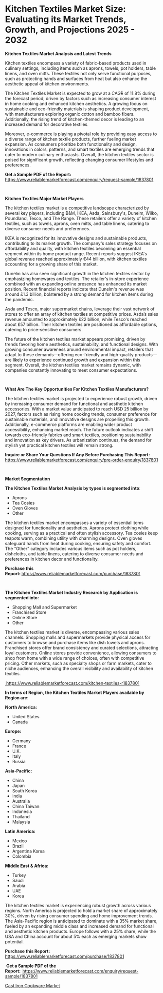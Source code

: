 <p><h1>Kitchen Textiles Market Size: Evaluating its Market Trends, Growth, and Projections 2025 - 2032</h1></p><p><strong>Kitchen Textiles Market Analysis and Latest Trends</strong></p>
<p><p>Kitchen textiles encompass a variety of fabric-based products used in culinary settings, including items such as aprons, towels, pot holders, table linens, and oven mitts. These textiles not only serve functional purposes, such as protecting hands and surfaces from heat but also enhance the aesthetic appeal of kitchen environments. </p><p>The Kitchen Textiles Market is expected to grow at a CAGR of 11.8% during the forecast period, driven by factors such as increasing consumer interest in home cooking and enhanced kitchen aesthetics. A growing focus on sustainable and eco-friendly materials is shaping product development, with manufacturers exploring organic cotton and bamboo fibers. Additionally, the rising trend of kitchen-themed decor is leading to an increased demand for decorative textiles. </p><p>Moreover, e-commerce is playing a pivotal role by providing easy access to a diverse range of kitchen textile products, further fueling market expansion. As consumers prioritize both functionality and design, innovations in colors, patterns, and smart textiles are emerging trends that cater to modern culinary enthusiasts. Overall, the kitchen textiles sector is poised for significant growth, reflecting changing consumer lifestyles and preferences.</p></p>
<p><strong>Get a Sample PDF of the Report:&nbsp;</strong> <a href="https://www.reliablemarketforecast.com/enquiry/request-sample/1837801?utm_campaign=2111&utm_medium=2&utm_source=Github&utm_content=ia&utm_term=06022025&utm_id=kitchen-textiles">https://www.reliablemarketforecast.com/enquiry/request-sample/1837801</a></p>
<p>&nbsp;</p>
<p><strong>Kitchen Textiles Major Market Players</strong></p>
<p><p>The kitchen textiles market is a competitive landscape characterized by several key players, including B&M, IKEA, Asda, Sainsbury's, Dunelm, Wilko, Poundland, Tesco, and The Range. These retailers offer a variety of kitchen textiles, such as towels, aprons, oven mitts, and table linens, catering to diverse consumer needs and preferences.</p><p>IKEA is recognized for its innovative designs and sustainable products, contributing to its market growth. The company's sales strategy focuses on affordability and quality, with kitchen textiles becoming an essential segment within its home product range. Recent reports suggest IKEA's global revenue reached approximately €44 billion, with kitchen textiles accounting for a growing share of this market.</p><p>Dunelm has also seen significant growth in the kitchen textiles sector by emphasizing homewares and textiles. The retailer's in-store experience combined with an expanding online presence has enhanced its market position. Recent financial reports indicate that Dunelm's revenue was around £1.3 billion, bolstered by a strong demand for kitchen items during the pandemic.</p><p>Asda and Tesco, major supermarket chains, leverage their vast network of stores to offer an array of kitchen textiles at competitive prices. Asda’s sales revenue amounted to approximately £22 billion, while Tesco's reached about £57 billion. Their kitchen textiles are positioned as affordable options, catering to price-sensitive consumers.</p><p>The future of the kitchen textiles market appears promising, driven by trends favoring home aesthetics, sustainability, and functional designs. With growing consumer awareness around environmental impact, retailers that adapt to these demands—offering eco-friendly and high-quality products—are likely to experience continued growth and expansion within this segment. Overall, the kitchen textiles market remains dynamic, with companies constantly innovating to meet consumer expectations.</p></p>
<p>&nbsp;</p>
<p><strong>What Are The Key Opportunities For Kitchen Textiles Manufacturers?</strong></p>
<p><p>The kitchen textiles market is projected to experience robust growth, driven by increasing consumer demand for functional and aesthetic kitchen accessories. With a market value anticipated to reach USD 25 billion by 2027, factors such as rising home cooking trends, consumer preference for sustainable materials, and innovative designs are propelling this growth. Additionally, e-commerce platforms are enabling wider product accessibility, enhancing market reach. The future outlook indicates a shift towards eco-friendly fabrics and smart textiles, positioning sustainability and innovation as key drivers. As urbanization continues, the demand for stylish yet practical kitchen textiles will remain strong.</p></p>
<p><strong>Inquire or Share Your Questions If Any Before Purchasing This Report:</strong> <a href="https://www.reliablemarketforecast.com/enquiry/pre-order-enquiry/1837801?utm_campaign=2111&utm_medium=2&utm_source=Github&utm_content=ia&utm_term=06022025&utm_id=kitchen-textiles">https://www.reliablemarketforecast.com/enquiry/pre-order-enquiry/1837801</a></p>
<p>&nbsp;</p>
<p><strong>Market Segmentation</strong></p>
<p><strong>The Kitchen Textiles Market Analysis by types is segmented into:</strong></p>
<p><ul><li>Aprons</li><li>Tea Cosies</li><li>Oven Gloves</li><li>Other</li></ul></p>
<p><p>The kitchen textiles market encompasses a variety of essential items designed for functionality and aesthetics. Aprons protect clothing while cooking, serving as a practical and often stylish accessory. Tea cosies keep teapots warm, combining utility with charming designs. Oven gloves safeguard hands from heat during cooking, ensuring safety and comfort. The "Other" category includes various items such as pot holders, dishcloths, and table linens, catering to diverse consumer needs and preferences in kitchen decor and functionality.</p></p>
<p><strong>Purchase this Report:&nbsp;</strong><a href="https://www.reliablemarketforecast.com/purchase/1837801?utm_campaign=2111&utm_medium=2&utm_source=Github&utm_content=ia&utm_term=06022025&utm_id=kitchen-textiles">https://www.reliablemarketforecast.com/purchase/1837801</a></p>
<p>&nbsp;</p>
<p><strong>The Kitchen Textiles Market Industry Research by Application is segmented into:</strong></p>
<p><ul><li>Shopping Mall and Supermarket</li><li>Franchised Store</li><li>Online Store</li><li>Other</li></ul></p>
<p><p>The kitchen textiles market is diverse, encompassing various sales channels. Shopping malls and supermarkets provide physical access for customers to browse and purchase items like dish towels and aprons. Franchised stores offer brand consistency and curated selections, attracting loyal customers. Online stores provide convenience, allowing consumers to shop from home with a wide range of choices, often with competitive pricing. Other markets, such as specialty shops or farm markets, cater to niche audiences, enhancing the overall visibility and availability of kitchen textiles.</p></p>
<p><a href="https://www.reliablemarketforecast.com/kitchen-textiles-r1837801?utm_campaign=2111&utm_medium=2&utm_source=Github&utm_content=ia&utm_term=06022025&utm_id=kitchen-textiles">&nbsp;https://www.reliablemarketforecast.com/kitchen-textiles-r1837801</a></p>
<p><strong>In terms of Region, the Kitchen Textiles Market Players available by Region are:</strong></p>
<p>
    <p> <strong> North America: </strong>
        <ul>
            <li>United States</li>
            <li>Canada</li>
        </ul>
        </p> 
    <p> <strong> Europe: </strong>
        <ul>
            <li>Germany</li>
            <li>France</li>
            <li>U.K.</li>
            <li>Italy</li>
            <li>Russia</li>
        </ul>
        </p> 
    <p> <strong> Asia-Pacific: </strong>
        <ul>
            <li>China</li>
            <li>Japan</li>
            <li>South Korea</li>
            <li>India</li>
            <li>Australia</li>
            <li>China Taiwan</li>
            <li>Indonesia</li>
            <li>Thailand</li>
            <li>Malaysia</li>
        </ul>
        </p> 
    <p> <strong> Latin America: </strong>
        <ul>
            <li>Mexico</li>
            <li>Brazil</li>
            <li>Argentina Korea</li>
            <li>Colombia</li>
        </ul>
        </p> 
    <p> <strong> Middle East & Africa: </strong>
        <ul>
            <li>Turkey</li>
            <li>Saudi</li>
            <li>Arabia</li>
            <li>UAE</li>
            <li>Korea</li>
        </ul>
    </p>
    </p>
<p><p>The kitchen textiles market is experiencing robust growth across various regions. North America is projected to hold a market share of approximately 30%, driven by rising consumer spending and home improvement trends. The Asia-Pacific region is anticipated to dominate with a 35% market share, fueled by an expanding middle class and increased demand for functional and aesthetic kitchen products. Europe follows with a 25% share, while the USA and China account for about 5% each as emerging markets show potential.</p></p>
<p><strong>Purchase this Report: </strong><a href="https://www.reliablemarketforecast.com/purchase/1837801?utm_campaign=2111&utm_medium=2&utm_source=Github&utm_content=ia&utm_term=06022025&utm_id=kitchen-textiles">https://www.reliablemarketforecast.com/purchase/1837801</a></p>
<p>&nbsp;<strong>Get a Sample PDF of the Report:&nbsp;&nbsp;</strong><a href="https://www.reliablemarketforecast.com/enquiry/request-sample/1837801?utm_campaign=2111&utm_medium=2&utm_source=Github&utm_content=ia&utm_term=06022025&utm_id=kitchen-textiles">https://www.reliablemarketforecast.com/enquiry/request-sample/1837801</a></p>
<p><strong></strong></p>
<p><p><a href="https://github.com/rodinayygacklezi/Market-Research-Report-List-1/blob/main/cast-iron-cookware-market.md?utm_campaign=2111&utm_medium=2&utm_source=Github&utm_content=ia&utm_term=06022025&utm_id=kitchen-textiles">Cast Iron Cookware Market</a></p></p>